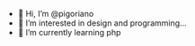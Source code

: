 - 👋 Hi, I’m @pigoriano
- 👀 I’m interested in design and programming...
- 🌱 I’m currently learning php

<!---
pigoriano/pigoriano is a ✨ special ✨ repository because its `README.md` (this file) appears on your GitHub profile.
You can click the Preview link to take a look at your changes.
--->
